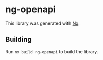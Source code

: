 # ng-openapi

This library was generated with [Nx](https://nx.dev).

## Building

Run `nx build ng-openapi` to build the library.
